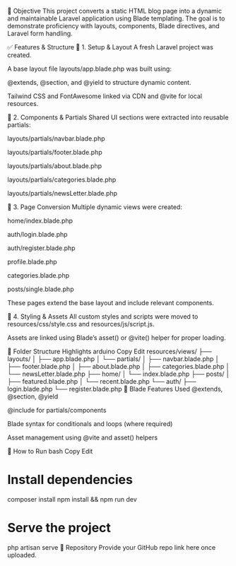🎯 Objective
This project converts a static HTML blog page into a dynamic and maintainable Laravel application using Blade templating. The goal is to demonstrate proficiency with layouts, components, Blade directives, and Laravel form handling.

✅ Features & Structure
🔧 1. Setup & Layout
A fresh Laravel project was created.

A base layout file layouts/app.blade.php was built using:

@extends, @section, and @yield to structure dynamic content.

Tailwind CSS and FontAwesome linked via CDN and @vite for local resources.

🧩 2. Components & Partials
Shared UI sections were extracted into reusable partials:

layouts/partials/navbar.blade.php

layouts/partials/footer.blade.php

layouts/partials/about.blade.php

layouts/partials/categories.blade.php

layouts/partials/newsLetter.blade.php

📄 3. Page Conversion
Multiple dynamic views were created:

home/index.blade.php

auth/login.blade.php

auth/register.blade.php

profile.blade.php

categories.blade.php

posts/single.blade.php

These pages extend the base layout and include relevant components.

🎨 4. Styling & Assets
All custom styles and scripts were moved to resources/css/style.css and resources/js/script.js.

Assets are linked using Blade’s asset() or @vite() helper for proper loading.

📁 Folder Structure Highlights
arduino
Copy
Edit
resources/views/
├── layouts/
│   ├── app.blade.php
│   └── partials/
│       ├── navbar.blade.php
│       ├── footer.blade.php
│       ├── about.blade.php
│       ├── categories.blade.php
│       └── newsLetter.blade.php
├── home/
│   └── index.blade.php
├── posts/
│   ├── featured.blade.php
│   └── recent.blade.php
└── auth/
    ├── login.blade.php
    └── register.blade.php
📌 Blade Features Used
@extends, @section, @yield

@include for partials/components

Blade syntax for conditionals and loops (where required)

Asset management using @vite and asset() helpers

🚀 How to Run
bash
Copy
Edit
# Install dependencies
composer install
npm install && npm run dev

# Serve the project
php artisan serve
🔗 Repository
Provide your GitHub repo link here once uploaded.

